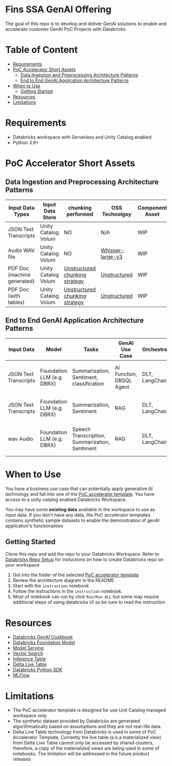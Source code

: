 # Fins SSA GenAI Offering <!-- omit in toc -->

The goal of this repo is to develop and deliver GenAI solutions to enable and accelerate customer GenAI PoC Projects with Databricks

# Table of Content <!-- omit in toc -->
- [Requirements](#requirements)
- [PoC Accelerator Short Assets](#poc-accelerator-short-assets)
  - [Data Ingestion and Preprocessing Architecture Patterns](#data-ingestion-and-preprocessing-architecture-patterns)
  - [End to End GenAI Application Architecture Patterns](#end-to-end-genai-application-architecture-patterns)
- [When to Use](#when-to-use)
  - [Getting Started](#getting-started)
- [Resources](#resources)
- [Limitations](#limitations)

# Requirements

* Databricks workspace with Serverless and Unity Catalog enabled
* Python 3.9+

# PoC Accelerator Short Assets

## Data Ingestion and Preprocessing Architecture Patterns

| Input Data Types | Input Data Store  | chunking performed | OSS Technolgoy | Component Asset  |
|------------------|-------------------|--------------------|----------------|---------------|
| JSON Text Transcripts | Unity Catalog Volum |  NO | N/A | WIP |
| Audio WAV file | Unity Catalog Volum | NO| [Whisper-large-v3](https://huggingface.co/openai/whisper-large-v3) | WIP |
| PDF Doc (machine generated) | Unity Catalog Volum | [Unstructured chunking strategy](https://docs.unstructured.io/open-source/core-functionality/chunking) | [Unstructured](https://docs.unstructured.io/open-source/introduction/overview) | WIP |
| PDF Doc (with tables) |  Unity Catalog Volum | [Unstructured chunking strategy](https://docs.unstructured.io/open-source/core-functionality/chunking) | [Unstructured](https://docs.unstructured.io/open-source/introduction/overview) | WIP |


## End to End GenAI Application Architecture Patterns 


| Input Data  | Model     | Tasks           | GenAI Use Case | Orchestration | Customer Persona | PoC Template     |
|-------------|-----------|-----------------|----------------|--------------|----------------------|-------------------|
| JSON Text Transcripts | Foundation LLM (e.g. DBRX) | Summarization, Sentiment, classification | AI Function, DBSQL Agent | DLT, LangChain | Data Analyist, Data Scientist | [Call Center Transcript Analytics with AI](./call_center_genAI_apps/transcripts_analytics_with_AI/) |
| JSON Text Transcripts | Foundation LLM (e.g. DBRX) | Summarization, Sentiment | RAG | DLT, LangChain | Data Scientist, MLE, Data Engineer | [Call Center Transcript RAG Apps](./call_center_genAI_apps/transcripts_summarization_rag_chatbot/) |
| wav Audio | Foundation LLM (e.g. DBRX) | Speech Transcription, Summarization, Sentiment | RAG | DLT, LangChain | Data Scientist, MLE, Data Engineer | [Call Center Audio to Text RAG Apps](./call_center_genAI_apps/audio_transcription_summariztaion_rag_chatbot/) |

 

# When to Use

You have a business use case that can potentially apply generative AI technology and fall into one of the [PoC accelerator template](#poc-accelerator-templates). You have access to a unity catalog enabled Databricks Workspace.

You may have some **existing data** available in the workspace to use as input data. If you don't have any data, the PoC accelerator templates contains synthetic sample datasets to enable the demonstration of genAI application's functionalities

## Getting Started

Clone this repo and add the repo to your Databricks Workspace. Refer to [Databricks Repo Setup](https://docs.databricks.com/en/repos/repos-setup.html) for instuctions on how to create Databricks repo on your workspace

1. Got into the folder of the selected [PoC accelerator template](#poc-accelerator-templates)
2. Review the architecture diagram in the README
3. Start with the `instruction` notebook
4. Follow the instructions in the `instruction` notebook.
5. Most of notebook can run by click `Run/Run ALL` but some may require additional steps of using databricks UI so be sure to read the instruction


# Resources

* [Databricks GenAI Cookbook](https://ai-cookbook.io/)
* [Databricks Foundation Model](https://learn.microsoft.com/en-us/azure/databricks/machine-learning/model-serving/foundation-models)
* [Model Serving](https://learn.microsoft.com/en-us/azure/databricks/machine-learning/model-serving/)
* [Vector Search](https://learn.microsoft.com/en-us/azure/databricks/generative-ai/vector-search)
* [Inference Table](https://learn.microsoft.com/en-us/azure/databricks/machine-learning/model-serving/inference-tables)
* [Delta Live Table](https://learn.microsoft.com/en-us/azure/databricks/delta-live-tables/)
* [Databricks Python SDK](https://databricks-sdk-py.readthedocs.io/en/latest/#)
* [MLFlow](https://learn.microsoft.com/en-us/azure/databricks/mlflow/)

# Limitations

* The PoC accelerator template is designed for use Unit Catalog managed workspace only.
* The synthetic dataset provided by Databricks are generated algorithmatically based on assumptions and they are not real-life data.
* Delta Live Table technology from Databricks is used in some of PoC Accelerator Template, Currently the live table (a.k.a materialized view) from Delta Live Table cannot only be accessed by shared clusters, therefore, a copy of the materialized views are being used in some of notebooks. The limitation will be addressed in the future product releases

